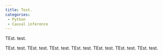 ```yaml
---
title: Test.
categories:
 - Python
 - Causal inference
---
```


TEst. test.

<!--more-->


TEst. test.
TEst. test.
TEst. test.
TEst. test.
TEst. test.
TEst. test.
TEst. test.

